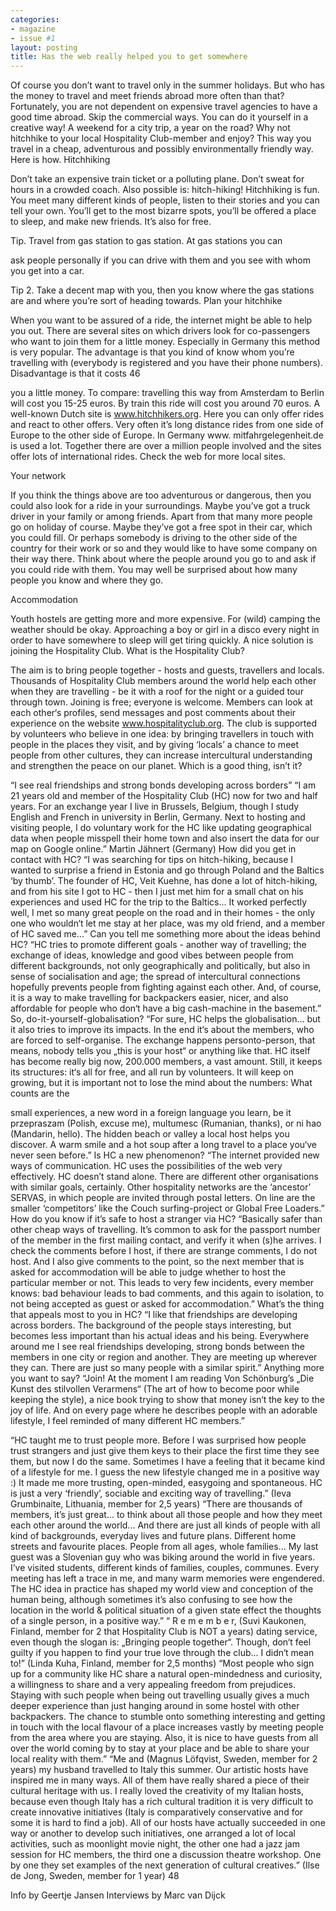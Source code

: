 ```yaml
---
categories:
- magazine
- issue #1
layout: posting
title: Has the web really helped you to get somewhere
---
```


Of course you don’t want to travel only in the summer holidays. But
who has the money to travel and meet friends abroad more often than
that? Fortunately, you are not dependent on expensive travel agencies
to have a good time abroad. Skip the commercial ways. You can do
it yourself in a creative way! A weekend for a city trip, a year on
the road? Why not hitchhike to your local Hospitality Club-member
and enjoy? This way you travel in a cheap, adventurous and possibly
environmentally friendly way. Here is how.
Hitchhiking

Don’t take an expensive train ticket or a polluting plane. Don’t sweat
for hours in a crowded coach. Also possible is: hitch-hiking!
Hitchhiking is fun. You meet many different kinds of people, listen
to their stories and you can tell your own. You’ll get to the most
bizarre spots, you’ll be offered a place to sleep, and make new
friends. It’s also for free.

Tip. Travel from gas station to gas station. At gas stations you can

ask people personally if you can drive with them and you see with
whom you get into a car.

Tip 2. Take a decent map with you, then you know where the gas
stations are and where you’re sort of heading towards.
Plan your hitchhike

When you want to be assured of a ride, the internet might be able
to help you out. There are several sites on which drivers look for
co-passengers who want to join them for a little money. Especially
in Germany this method is very popular. The advantage is that you
kind of know whom you’re travelling with (everybody is registered
and you have their phone numbers). Disadvantage is that it costs
46

you a little money. To compare: travelling this way from
Amsterdam to Berlin will cost you 15-25 euros. By train this
ride will cost you around 70 euros. A well-known Dutch site is
www.hitchhikers.org. Here you can only offer rides and react
to other offers. Very often it’s long distance rides from one
side of Europe to the other side of Europe. In Germany www.
mitfahrgelegenheit.de is used a lot. Together there are over a
million people involved and the sites offer lots of international
rides. Check the web for more local sites.

Your network

If you think the things above are too adventurous or dangerous,
then you could also look for a ride in your surroundings. Maybe
you’ve got a truck driver in your family or among friends. Apart
from that many more people go on holiday of course. Maybe
they’ve got a free spot in their car, which you could fill. Or
perhaps somebody is driving to the other side of the country for
their work or so and they would like to have some company on
their way there. Think about where the people around you go to
and ask if you could ride with them. You may well be surprised
about how many people you know and where they go.

Accommodation

Youth hostels are getting more and more expensive. For (wild)
camping the weather should be okay. Approaching a boy or
girl in a disco every night in order to have somewhere to sleep
will get tiring quickly. A nice solution is joining the Hospitality
Club.
What is the Hospitality Club?

The aim is to bring people together - hosts and guests,
travellers and locals. Thousands of Hospitality Club
members around the world help each other when they
are travelling - be it with a roof for the night or a guided
tour through town. Joining is free; everyone is welcome.
Members can look at each other‘s profiles, send messages
and post comments about their experience on the website
www.hospitalityclub.org.
The club is supported by volunteers who believe in one
idea: by bringing travellers in touch with people in the
places they visit, and by giving ‘locals’ a chance to meet
people from other cultures, they can increase intercultural
understanding and strengthen the peace on our planet.
Which is a good thing, isn’t it?

“I see real friendships and strong bonds
developing across borders”
“I am 21 years old and member of the Hospitality Club (HC) now for two
and half years. For an exchange year I live in Brussels, Belgium, though
I study English and French in university in Berlin, Germany. Next to
hosting and visiting people, I do voluntary work for the HC like updating
geographical data when people misspell their home town and also insert
the data for our map on Google online.” Martin Jähnert (Germany)
How did you get in contact with HC?
“I was searching for tips on hitch-hiking, because I wanted
to surprise a friend in Estonia and go through Poland and the
Baltics ‘by thumb’. The founder of HC, Veit Kuehne, has done
a lot of hitch-hiking, and from his site I got to HC - then I just
met him for a small chat on his experiences and used HC for
the trip to the Baltics... It worked perfectly well, I met so many
great people on the road and in their homes - the only one who
wouldn‘t let me stay at her place, was my old friend, and a
member of HC saved me...”
Can you tell me something more about the ideas behind HC?
“HC tries to promote different goals - another way of travelling;
the exchange of ideas, knowledge and good vibes between
people from different backgrounds, not only geographically and
politically, but also in sense of socialisation and age; the spread
of intercultural connections hopefully prevents people from
fighting against each other. And, of course, it is a way to make
travelling for backpackers easier, nicer, and also affordable for
people who don‘t have a big cash-machine in the basement.”
So, do-it-yourself-globalisation?
“For sure, HC helps the globalisation... but it also tries to
improve its impacts. In the end it‘s about the members, who
are forced to self-organise. The exchange happens personto-person, that means, nobody tells you „this is your host“ or
anything like that.
HC itself has become really big now, 200.000 members, a vast
amount. Still, it keeps its structures: it‘s all for free, and all
run by volunteers. It will keep on growing, but it is important
not to lose the mind about the numbers: What counts are the

small experiences, a new word in a foreign language you learn, be
it przepraszam (Polish, excuse me), multumesc (Rumanian, thanks),
or ni hao (Mandarin, hello). The hidden beach or valley a local host
helps you discover. A warm smile and a hot soup after a long travel
to a place you‘ve never seen before.”
Is HC a new phenomenon?
“The internet provided new ways of communication. HC uses the
possibilities of the web very effectively. HC doesn’t stand alone. There
are different other organisations with similar goals, certainly. Other
hospitality networks are the ‘ancestor’ SERVAS, in which people are
invited through postal letters. On line are the smaller ‘competitors’
like the Couch surfing-project or Global Free Loaders.”
How do you know if it’s safe to host a stranger via HC?
“Basically safer than other cheap ways of travelling. It’s common to
ask for the passport number of the member in the first mailing contact,
and verify it when (s)he arrives. I check the comments before I host, if
there are strange comments, I do not host. And I also give comments
to the point, so the next member that is asked for accommodation
will be able to judge whether to host the particular member or
not. This leads to very few incidents, every member knows: bad
behaviour leads to bad comments, and this again to isolation, to not
being accepted as guest or asked for accommodation.”
What’s the thing that appeals most to you in HC?
“I like that friendships are developing across borders. The background
of the people stays interesting, but becomes less important than
his actual ideas and his being. Everywhere around me I see real
friendships developing, strong bonds between the members in one
city or region and another. They are meeting up wherever they can.
There are just so many people with a similar spirit.”
Anything more you want to say?
“Join! At the moment I am reading Von Schönburg’s „Die Kunst des
stilvollen Verarmens“ (The art of how to become poor while keeping
the style), a nice book trying to show that money isn‘t the key to the
joy of life. And on every page where he describes people with an
adorable lifestyle, I feel reminded of many different HC members.”

“HC taught me to trust people more. Before I was surprised how people trust strangers
and just give them keys to their place the first time they see them, but now I do the
same. Sometimes I have a feeling that it became kind of a lifestyle for me. I guess the new
lifestyle changed me in a positive way :) It made me more trusting, open-minded, easygoing
and spontaneous. HC is just a very ‘friendly’, sociable and exciting way of travelling.”
(Ieva Grumbinaite, Lithuania, member for 2,5 years)
“There are thousands of members, it’s just great... to
think about all those people and how they meet each other around the world... And there
are just all kinds of people with all kind of backgrounds, everyday lives and future plans.
Different home streets and favourite places. People from all ages, whole families... My last
guest was a Slovenian guy who was biking around the world in five years. I’ve visited
students, different kinds of families, couples, communes. Every meeting has left a trace in me,
and many warm memories were engendered. The HC idea in practice has shaped my world
view and conception of the human being, although sometimes it’s also confusing to see how
the location in the world & political situation of a given state effect the thoughts of a single
person, in a positive way.”
“ R e m e m b e r,
(Suvi Kaukonen, Finland, member for 2
that Hospitality Club is NOT a
years)
dating service, even though the slogan is:
„Bringing people together“. Though,
don‘t feel guilty if you happen to find
your true love through the club... I
didn‘t mean to!”
(Linda Kuha, Finland, member
for 2,5 months)
“Most people who
sign up for a community like HC
share a natural open-mindedness and curiosity, a willingness to
share and a very appealing freedom from prejudices. Staying with such people when being out
travelling usually gives a much deeper experience than just hanging around in some hostel with
other backpackers. The chance to stumble onto something interesting and getting in touch with the
local flavour of a place increases vastly by meeting people from the area where you are staying. Also,
it is nice to have guests from all over the world coming by to stay at your place and
be able to share your local reality with them.”
“Me and
(Magnus Löfqvist, Sweden, member for 2 years)
my husband travelled
to Italy this summer. Our artistic hosts
have inspired me in many ways. All of them have really
shared a piece of their cultural heritage with us. I really loved the creativity
of my Italian hosts, because even though Italy has a rich cultural tradition it is very difficult
to create innovative initiatives (Italy is comparatively conservative and for some it is hard
to find a job). All of our hosts have actually succeeded in one way or another to develop such
initiatives, one arranged a lot of local activities, such as moonlight movie night, the other
one had a jazz jam session for HC members, the third one a discussion theatre workshop.
One by one they set examples of the next generation of cultural creatives.”
(Ilse de Jong, Sweden, member for 1 year)
48

Info by Geertje Jansen
Interviews by Marc van Dijck